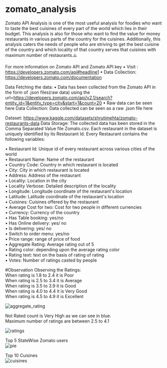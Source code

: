 # zomato_analysis

Zomato API Analysis is one of the most useful analysis for foodies who want to taste the best cuisines of every part of the world which lies in their budget. This analysis is also for those who want to find the value for money restaurants in various parts of the country for the cuisines. Additionally, this analysis caters the needs of people who are striving to get the best cuisine of the country and which locality of that country serves that cuisines with maximum number of restaurants.♨️

For more information on Zomato API and Zomato API key
• Visit : https://developers.zomato.com/api#headline1
• Data Collection: https://developers.zomato.com/documentation

Data
Fetching the data:
• Data has been collected from the Zomato API in the form of .json files(raw data) using the url=https://developers.zomato.com/api/v2.1/search?entity_id=1&entity_type=city&start=1&count=20
• Raw data can be seen here
Data Collection:
Data collected can be seen as a raw .json file here

Dataset: https://www.kaggle.com/datasets/shrutimehta/zomato-restaurants-data
Data Storage:
The collected data has been stored in the Comma Separated Value file Zomato.csv. Each restaurant in the dataset is uniquely identified by its Restaurant Id. Every Restaurant contains the following variables:

• Restaurant Id: Unique id of every restaurant across various cities of the world<br>
• Restaurant Name: Name of the restaurant<br>
• Country Code: Country in which restaurant is located<br>
• City: City in which restaurant is located<br>
• Address: Address of the restaurant<br>
• Locality: Location in the city<br>
• Locality Verbose: Detailed description of the locality<br>
• Longitude: Longitude coordinate of the restaurant's location<br>
• Latitude: Latitude coordinate of the restaurant's location<br>
• Cuisines: Cuisines offered by the restaurant<br>
• Average Cost for two: Cost for two people in different currencies<br>
• Currency: Currency of the country<br>
• Has Table booking: yes/no<br>
• Has Online delivery: yes/ no<br>
• Is delivering: yes/ no<br>
• Switch to order menu: yes/no<br>
• Price range: range of price of food<br>
• Aggregate Rating: Average rating out of 5<br>
• Rating color: depending upon the average rating color<br>
• Rating text: text on the basis of rating of rating<br>
• Votes: Number of ratings casted by people<br>

#Observation
Observing the Ratings: <br>
When rating is 1.8 to 2.4 it is Poor <br>
When rating is 2.5 to 3.4 it is Average<br>
When rating is 3.5 to 3.9 it is Good<br>
When rating is 4.0 to 4.4 it is Very Good<br>
When rating is 4.5 to 4.9 it is Excellent<br>



![aggregate_rating](https://user-images.githubusercontent.com/67755812/202264003-ba444b56-6da7-4d4a-a248-070efd2f349c.png)

Not Rated count is Very High as we can see in blue.<br>
Maximum number of ratings are between 2.5 to 4.1<br>

![ratings](https://user-images.githubusercontent.com/67755812/202264752-2a12d993-dc0d-48ba-9372-563082741735.png)


Top 5 StateWise Zomato users<br>
![pie](https://user-images.githubusercontent.com/67755812/202264276-1c399168-ce1f-45af-a376-7562ba712ed0.png)

Top 10 Cuisines <br>
![cuisines](https://user-images.githubusercontent.com/67755812/202264657-e622170f-cf6b-43db-a508-91b8145f6483.png)



